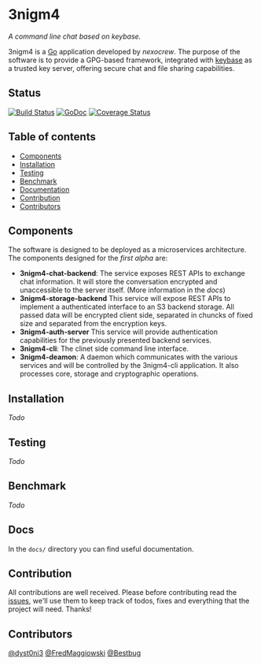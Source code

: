 3nigm4
======
_A command line chat based on keybase._


3nigm4 is a [Go](https://golang.org/) application developed by _nexocrew_. The purpose of the software is to provide a GPG-based framework, integrated with [keybase](https://keybase.io) as a trusted key server, offering secure chat and file sharing capabilities.

## Status
[![Build Status](https://travis-ci.org/nexocrew/3nigm4.svg?branch=develop)](https://travis-ci.org/nexocrew/3nigm4)
[![GoDoc](https://godoc.org/github.com/nexocrew/3nigm4?status.svg)](https://godoc.org/github.com/nexocrew/3nigm4)
[![Coverage Status](https://coveralls.io/repos/github/nexocrew/3nigm4/badge.svg)](https://coveralls.io/github/nexocrew/3nigm4)

Table of contents
---------------------

 - [Components](#components)
 - [Installation](#installation)
 - [Testing](#testing)
 - [Benchmark](#benchmark)
 - [Documentation](#documentation)
 - [Contribution](#contribution)
 - [Contributors](#contributors)

## Components
The software is designed to be deployed as a microservices architecture. The components designed for the _first alpha_ are: 

- **3nigm4-chat-backend**: The service exposes REST APIs to exchange chat information. It will store the conversation encrypted and unaccessible to the server itself. (More information in the _docs_)
- **3nigm4-storage-backend** This service will expose REST APIs to implement a authenticated interface to an S3 backend storage. All passed data will be encrypted client side, separated in chuncks of fixed size and separated from the encryption keys.
- **3nigm4-auth-server** This service will provide authentication capabilities for the previously presented backend services.
- **3nigm4-cli**: The clinet side command line interface.
- **3nigm4-deamon**: A daemon which communicates with the various services and will be controlled by the 3nigm4-cli application. It also processes core, storage and cryptographic operations.

## Installation
_Todo_

## Testing
_Todo_


## Benchmark
_Todo_


## Docs
In the `docs/` directory you can find useful documentation.

## Contribution

All contributions are well received. Please before contributing read the [issues](https://github.com/nexocrew/3nigm4/issues), we'll use them to keep track of todos, fixes and everything that the project will need.
Thanks!

## Contributors
[@dyst0ni3](https://github.com/dystonie)
[@FredMaggiowski](https://github.com/federicomaggi)
[@Bestbug](https://github.com/bestbug456)
